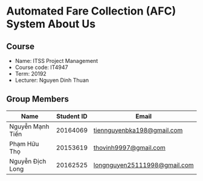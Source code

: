 # **Automated Fare Collection (AFC) System About Us** #

## Course ##

* Name: ITSS Project Management
* Course code: IT4947
* Term: 20192
* Lecturer: Nguyen Dinh Thuan

## Group Members ##

|Name|Student ID|Email|
|----|----------|-----|
|Nguyễn Mạnh Tiến|20164069|tiennguyenbka198@gmail.com|
|Phạm Hữu Thọ|20153619|thovinh9997@gmail.com|
|Nguyễn Địch Long|20162525|longnguyen25111998@gmail.com|

